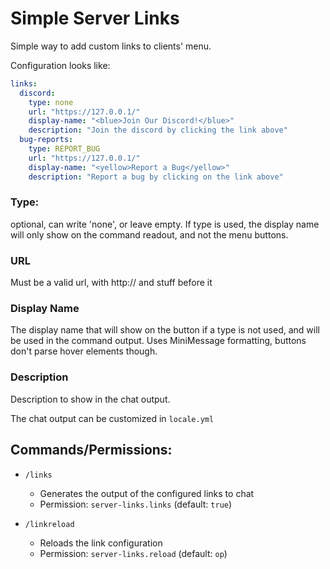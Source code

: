 # Simple Server Links

Simple way to add custom links to clients' menu. 

Configuration looks like:


```yml
links:
  discord:
    type: none
    url: "https://127.0.0.1/"
    display-name: "<blue>Join Our Discord!</blue>"
    description: "Join the discord by clicking the link above"
  bug-reports:
    type: REPORT_BUG
    url: "https://127.0.0.1/"
    display-name: "<yellow>Report a Bug</yellow>"
    description: "Report a bug by clicking on the link above"
```

### Type:
optional, can write 'none', or leave empty. If type is used, the display name will only show on the command readout, and not the menu buttons.

### URL
Must be a valid url, with http:// and stuff before it

### Display Name
The display name that will show on the button if a type is not used, and will be used in the command output. 
Uses MiniMessage formatting, buttons don't parse hover elements though.

### Description
Description to show in the chat output. 

The chat output can be customized in `locale.yml`


## Commands/Permissions:

- `/links`
  - Generates the output of the configured links to chat
  - Permission: `server-links.links` (default: `true`)

- `/linkreload`
  - Reloads the link configuration
  - Permission: `server-links.reload` (default: `op`)